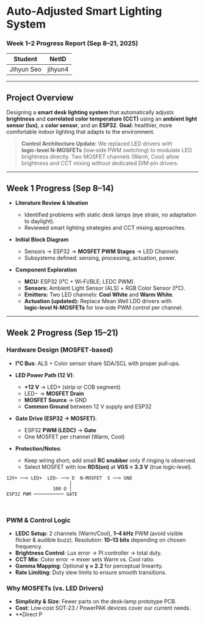 # Auto-Adjusted Smart Lighting System

### Week 1–2 Progress Report (Sep 8–21, 2025)

| Student    | NetID   |
| ---------- | ------- |
| Jihyun Seo | jihyun4 |

---

## Project Overview

Designing a **smart desk lighting system** that automatically adjusts **brightness** and **correlated color temperature (CCT)** using an **ambient light sensor (lux)**, a **color sensor**, and an **ESP32**.
**Goal:** healthier, more comfortable indoor lighting that adapts to the environment.

> **Control Architecture Update:** We replaced LED drivers with **logic‑level N‑MOSFETs** (low‑side PWM switching) to modulate LED brightness directly. Two MOSFET channels (Warm, Cool) allow brightness and CCT mixing without dedicated DIM‑pin drivers.

---

## Week 1 Progress (Sep 8–14)

* **Literature Review & Ideation**

  * Identified problems with static desk lamps (eye strain, no adaptation to daylight).
  * Reviewed smart lighting strategies and CCT mixing approaches.
* **Initial Block Diagram**

  * Sensors → ESP32 → **MOSFET PWM Stages** → LED Channels
  * Subsystems defined: sensing, processing, actuation, power.
* **Component Exploration**

  * **MCU:** ESP32 (I²C + Wi‑Fi/BLE; LEDC PWM).
  * **Sensors:** Ambient Light Sensor (ALS) + RGB Color Sensor (I²C).
  * **Emitters:** Two LED channels: **Cool White** and **Warm White**.
  * **Actuation (updated):** Replace Mean Well LDD drivers with **logic‑level N‑MOSFETs** for low‑side PWM control per channel.

---

## Week 2 Progress (Sep 15–21)

### Hardware Design (MOSFET‑based)

* **I²C Bus**: ALS + Color sensor share SDA/SCL with proper pull‑ups.
* **LED Power Path (12 V)**:

  * **+12 V** → LED+ (strip or COB segment)
  * LED− → **MOSFET Drain**
  * **MOSFET Source** → GND
  * **Common Ground** between 12 V supply and ESP32
* **Gate Drive (ESP32 → MOSFET)**:

  * ESP32 **PWM (LEDC)**  → **Gate**
  * One MOSFET per channel (Warm, Cool)

* **Protection/Notes**:

  * Keep wiring short; add small **RC snubber** only if ringing is observed.
  * Select MOSFET with low **RDS(on)** at **VGS = 3.3 V** (true logic‑level).

```
12V+ ──> LED+  LED− ──> D  N‑MOSFET  S ──> GND
                       │
                 100 Ω │
ESP32 PWM ─────────── GATE
                       
               
```

### PWM & Control Logic

* **LEDC Setup**: 2 channels (Warm/Cool), **1–4 kHz** PWM (avoid visible flicker & audible buzz).
  Resolution: **10–13 bits** depending on chosen frequency.
* **Brightness Control**: Lux error → PI controller → total duty.
* **CCT Mix**: Color error → mixer sets Warm vs. Cool ratio.
* **Gamma Mapping**: Optional **γ ≈ 2.2** for perceptual linearity.
* **Rate Limiting**: Duty slew limits to ensure smooth transitions.

### Why MOSFETs (vs. LED Drivers)

* **Simplicity & Size**: Fewer parts on the desk‑lamp prototype PCB.
* **Cost**: Low‑cost SOT‑23 / PowerPAK devices cover our current needs.
* \*\*Direct P
